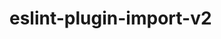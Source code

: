 # eslint-plugin-import-v2

<!--
[![npm](https://img.shields.io/npm/v/eslint-plugin-import-v2)](https://www.npmjs.com/package/eslint-plugin-import-v2)
![npm bundle size](https://img.shields.io/bundlephobia/minzip/eslint-plugin-import-v2)
![node-current](https://img.shields.io/node/v/eslint-plugin-import-v2)
[![Codecov](https://img.shields.io/codecov/c/github/BeeeQueue/eslint-plugin-import-v2?token=TOKEN_HERE)](https://app.codecov.io/github/BeeeQueue/eslint-plugin-import-v2)
-->